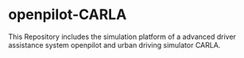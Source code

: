 # openpilot-CARLA
This Repository includes the simulation platform of a advanced driver assistance system openpilot and urban driving simulator CARLA.
